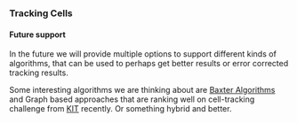 ### Tracking Cells




#### Future support

In the future we will provide multiple options to support different kinds of algorithms,
that can be used to perhaps get better results or error corrected tracking results.

Some interesting algorithms we are thinking about are
[Baxter Algorithms](https://github.com/klasma/BaxterAlgorithms) and Graph based approaches that are ranking well on cell-tracking challenge from [KIT](https://doi.org/10.1101/2021.03.16.435631) recently. Or something hybrid and better.

